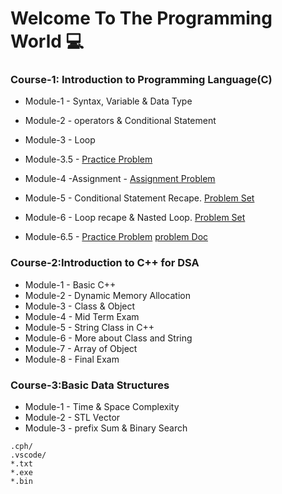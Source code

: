 # Welcome To The Programming World 💻


### Course-1: Introduction to Programming Language(C)
* Module-1 - Syntax, Variable & Data Type
* Module-2 - operators & Conditional Statement
* Module-3 - Loop
* Module-3.5 -  [Practice Problem](https://www.hackerrank.com/contests/module-3-5-practice-a-introduction-to-c-programming-a-batch-04/challenges)

* Module-4 -Assignment -  [Assignment Problem](https://www.hackerrank.com/contests/assignment-01-a-introduction-to-c-programming-a-batch-04/challenges)


* Module-5 - Conditional Statement Recape. [Problem Set](https://docs.google.com/document/d/1bepRhM8ttF05-c0SjXgKdNvy6w49Ezx3HgDGbPsg7QQ/edit)

* Module-6 - Loop recape & Nasted Loop. [Problem Set](https://docs.google.com/document/d/17ohkmyVo-smCrYJsEPHv4om6VPT0igi1CCSRp0Psb8U/edit)

* Module-6.5 -  [Practice Problem](https://codeforces.com/group/MWSDmqGsZm/contest/326175) [problem Doc](https://docs.google.com/document/d/13WAjf3c91H1A0yiNvVVcp_ld7kx6ZBvFdWPvaq-16k8/edit)

### Course-2:Introduction to C++ for DSA
* Module-1 - Basic C++
* Module-2 - Dynamic Memory Allocation
* Module-3 - Class & Object
* Module-4 - Mid Term Exam
* Module-5 - String Class in C++
* Module-6 - More about Class and String
* Module-7 - Array of Object
* Module-8 - Final Exam


### Course-3:Basic Data Structures
* Module-1 - Time & Space Complexity
* Module-2 - STL Vector
* Module-3 - prefix Sum & Binary Search

 ```
 .cph/
.vscode/
*.txt
*.exe
*.bin
 ```
 

